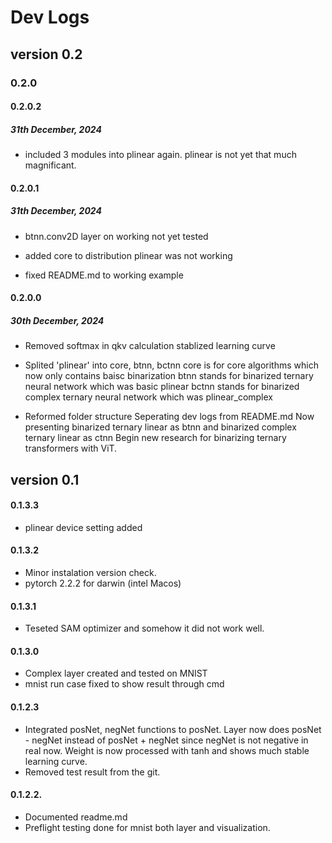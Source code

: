 # Dev Logs
## version 0.2
### 0.2.0

#### 0.2.0.2
##### 31th December, 2024
- included 3 modules into plinear again.
    plinear is not yet that much magnificant.

#### 0.2.0.1
##### 31th December, 2024
- btnn.conv2D layer on working
    not yet tested

- added core to distribution
    plinear was not working

- fixed README.md
    to working example

#### 0.2.0.0
##### 30th December, 2024
- Removed softmax in qkv calculation
    stablized learning curve

- Splited 'plinear' into core, btnn, bctnn
    core is for core algorithms which now only contains baisc binarization
    btnn stands for binarized ternary neural network which was basic plinear
    bctnn stands for binarized complex ternary neural network which was plinear_complex

- Reformed folder structure
    Seperating dev logs from README.md
    Now presenting binarized ternary linear as btnn and binarized complex ternary linear as ctnn
    Begin new research for binarizing ternary transformers with ViT.

## version 0.1
#### 0.1.3.3
- plinear device setting added

#### 0.1.3.2
- Minor instalation version check.
- pytorch 2.2.2 for darwin (intel Macos)

#### 0.1.3.1
- Teseted SAM optimizer and somehow it did not work well.

#### 0.1.3.0
- Complex layer created and tested on MNIST
- mnist run case fixed to show result through cmd

#### 0.1.2.3
- Integrated posNet, negNet functions to posNet.
    Layer now does posNet - negNet instead of posNet + negNet since negNet is not negative in real now.
    Weight is now processed with tanh and shows much stable learning curve.
- Removed test result from the git.

#### 0.1.2.2.
- Documented readme.md
- Preflight testing done for mnist both layer and visualization.